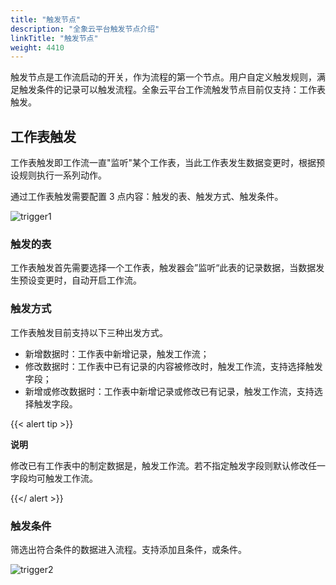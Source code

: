 ```yaml
---
title: "触发节点"
description: "全象云平台触发节点介绍"
linkTitle: "触发节点"
weight: 4410
---
```


触发节点是工作流启动的开关，作为流程的第一个节点。用户自定义触发规则，满足触发条件的记录可以触发流程。全象云平台工作流触发节点目前仅支持：工作表触发。

## 工作表触发

工作表触发即工作流一直"监听"某个工作表，当此工作表发生数据变更时，根据预设规则执行一系列动作。

通过工作表触发需要配置 3 点内容：触发的表、触发方式、触发条件。

![trigger1](https://raw.githubusercontent.com/quanxiang-cloud/website/main/static/images/zh/docs/manual/workflow/trigger/trigger1.png)

### 触发的表

工作表触发首先需要选择一个工作表，触发器会”监听“此表的记录数据，当数据发生预设变更时，自动开启工作流。

### 触发方式

工作表触发目前支持以下三种出发方式。

- 新增数据时：工作表中新增记录，触发工作流；
- 修改数据时：工作表中已有记录的内容被修改时，触发工作流，支持选择触发字段；
- 新增或修改数据时：工作表中新增记录或修改已有记录，触发工作流，支持选择触发字段。

{{< alert tip >}}

**说明**

修改已有工作表中的制定数据是，触发工作流。若不指定触发字段则默认修改任一字段均可触发工作流。

{{</ alert >}}

### 触发条件

筛选出符合条件的数据进入流程。支持添加且条件，或条件。

![trigger2](https://raw.githubusercontent.com/quanxiang-cloud/website/main/static/images/zh/docs/manual/workflow/trigger/trigger2.png)



